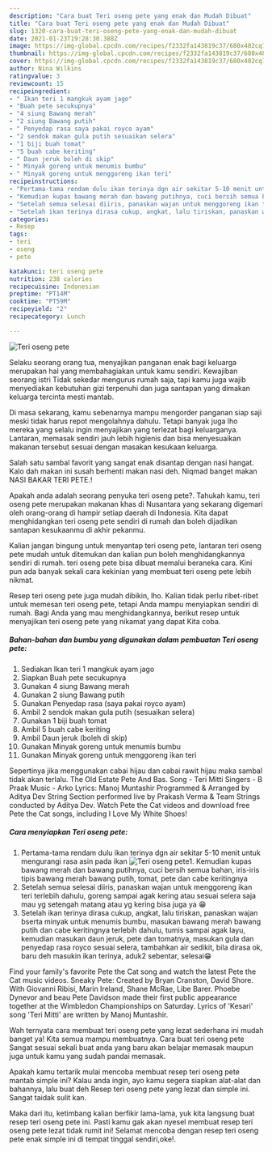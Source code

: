 ```yaml
---
description: "Cara buat Teri oseng pete yang enak dan Mudah Dibuat"
title: "Cara buat Teri oseng pete yang enak dan Mudah Dibuat"
slug: 1320-cara-buat-teri-oseng-pete-yang-enak-dan-mudah-dibuat
date: 2021-01-23T19:28:30.388Z
image: https://img-global.cpcdn.com/recipes/f2332fa143819c37/680x482cq70/teri-oseng-pete-foto-resep-utama.jpg
thumbnail: https://img-global.cpcdn.com/recipes/f2332fa143819c37/680x482cq70/teri-oseng-pete-foto-resep-utama.jpg
cover: https://img-global.cpcdn.com/recipes/f2332fa143819c37/680x482cq70/teri-oseng-pete-foto-resep-utama.jpg
author: Nina Wilkins
ratingvalue: 3
reviewcount: 15
recipeingredient:
- " Ikan teri 1 mangkuk ayam jago"
- "Buah pete secukupnya"
- "4 siung Bawang merah"
- "2 siung Bawang putih"
- " Penyedap rasa saya pakai royco ayam"
- "2 sendok makan gula putih sesuaikan selera"
- "1 biji buah tomat"
- "5 buah cabe keriting"
- " Daun jeruk boleh di skip"
- " Minyak goreng untuk menumis bumbu"
- " Minyak goreng untuk menggoreng ikan teri"
recipeinstructions:
- "Pertama-tama rendam dulu ikan terinya dgn air sekitar 5-10 menit untuk mengurangi rasa asin pada ikan"
- "Kemudian kupas bawang merah dan bawang putihnya, cuci bersih semua bahan, iris-iris tipis bawang merah bawang putih, tomat, pete dan cabe keritingnya"
- "Setelah semua selesai diiris, panaskan wajan untuk menggoreng ikan teri terlebih dahulu, goreng sampai agak kering atau sesuai selera saja mau yg setengah matang atau yg kering bisa juga ya 😁"
- "Setelah ikan terinya dirasa cukup, angkat, lalu tiriskan, panaskan wajan bserta minyak untuk menumis bumbu, masukan bawang merah bawang putih dan cabe keritingnya terlebih dahulu, tumis sampai agak layu, kemudian masukan daun jeruk, pete dan tomatnya, masukan gula dan penyedap rasa royco sesuai selera, tambahkan air sedikit, bila dirasa ok, baru deh masukin ikan terinya, aduk2 sebentar, selesai😁"
categories:
- Resep
tags:
- teri
- oseng
- pete

katakunci: teri oseng pete 
nutrition: 238 calories
recipecuisine: Indonesian
preptime: "PT14M"
cooktime: "PT59M"
recipeyield: "2"
recipecategory: Lunch

---
```



![Teri oseng pete](https://img-global.cpcdn.com/recipes/f2332fa143819c37/680x482cq70/teri-oseng-pete-foto-resep-utama.jpg)

Selaku seorang orang tua, menyajikan panganan enak bagi keluarga merupakan hal yang membahagiakan untuk kamu sendiri. Kewajiban seorang istri Tidak sekedar mengurus rumah saja, tapi kamu juga wajib menyediakan kebutuhan gizi terpenuhi dan juga santapan yang dimakan keluarga tercinta mesti mantab.

Di masa  sekarang, kamu sebenarnya mampu mengorder panganan siap saji meski tidak harus repot mengolahnya dahulu. Tetapi banyak juga lho mereka yang selalu ingin menyajikan yang terlezat bagi keluarganya. Lantaran, memasak sendiri jauh lebih higienis dan bisa menyesuaikan makanan tersebut sesuai dengan masakan kesukaan keluarga. 

Salah satu sambal favorit yang sangat enak disantap dengan nasi hangat. Kalo dah makan ini susah berhenti makan nasi deh. Niqmad banget makan NASI BAKAR TERI PETE.!

Apakah anda adalah seorang penyuka teri oseng pete?. Tahukah kamu, teri oseng pete merupakan makanan khas di Nusantara yang sekarang digemari oleh orang-orang di hampir setiap daerah di Indonesia. Kita dapat menghidangkan teri oseng pete sendiri di rumah dan boleh dijadikan santapan kesukaanmu di akhir pekanmu.

Kalian jangan bingung untuk menyantap teri oseng pete, lantaran teri oseng pete mudah untuk ditemukan dan kalian pun boleh menghidangkannya sendiri di rumah. teri oseng pete bisa dibuat memalui beraneka cara. Kini pun ada banyak sekali cara kekinian yang membuat teri oseng pete lebih nikmat.

Resep teri oseng pete juga mudah dibikin, lho. Kalian tidak perlu ribet-ribet untuk memesan teri oseng pete, tetapi Anda mampu menyiapkan sendiri di rumah. Bagi Anda yang mau menghidangkannya, berikut resep untuk menyajikan teri oseng pete yang nikamat yang dapat Kita coba.

<!--inarticleads1-->

##### Bahan-bahan dan bumbu yang digunakan dalam pembuatan Teri oseng pete:

1. Sediakan  Ikan teri 1 mangkuk ayam jago
1. Siapkan Buah pete secukupnya
1. Gunakan 4 siung Bawang merah
1. Gunakan 2 siung Bawang putih
1. Gunakan  Penyedap rasa (saya pakai royco ayam)
1. Ambil 2 sendok makan gula putih (sesuaikan selera)
1. Gunakan 1 biji buah tomat
1. Ambil 5 buah cabe keriting
1. Ambil  Daun jeruk (boleh di skip)
1. Gunakan  Minyak goreng untuk menumis bumbu
1. Gunakan  Minyak goreng untuk menggoreng ikan teri


Sepertinya jika menggunakan cabai hijau dan cabai rawit hijau maka sambal tidak akan terlalu. The Old Estate Pete And Bas. Song - Teri Mitti Singers - B Praak Music - Arko Lyrics: Manoj Muntashir Programmed &amp; Arranged by Aditya Dev String Section performed live by Prakash Verma &amp; Team Strings conducted by Aditya Dev. Watch Pete the Cat videos and download free Pete the Cat songs, including I Love My White Shoes! 

<!--inarticleads2-->

##### Cara menyiapkan Teri oseng pete:

1. Pertama-tama rendam dulu ikan terinya dgn air sekitar 5-10 menit untuk mengurangi rasa asin pada ikan
<img src="https://img-global.cpcdn.com/steps/b8dfe30373b02dff/160x128cq70/teri-oseng-pete-langkah-memasak-1-foto.jpg" alt="Teri oseng pete">1. Kemudian kupas bawang merah dan bawang putihnya, cuci bersih semua bahan, iris-iris tipis bawang merah bawang putih, tomat, pete dan cabe keritingnya
1. Setelah semua selesai diiris, panaskan wajan untuk menggoreng ikan teri terlebih dahulu, goreng sampai agak kering atau sesuai selera saja mau yg setengah matang atau yg kering bisa juga ya 😁
1. Setelah ikan terinya dirasa cukup, angkat, lalu tiriskan, panaskan wajan bserta minyak untuk menumis bumbu, masukan bawang merah bawang putih dan cabe keritingnya terlebih dahulu, tumis sampai agak layu, kemudian masukan daun jeruk, pete dan tomatnya, masukan gula dan penyedap rasa royco sesuai selera, tambahkan air sedikit, bila dirasa ok, baru deh masukin ikan terinya, aduk2 sebentar, selesai😁


Find your family&#39;s favorite Pete the Cat song and watch the latest Pete the Cat music videos. Sneaky Pete: Created by Bryan Cranston, David Shore. With Giovanni Ribisi, Marin Ireland, Shane McRae, Libe Barer. Phoebe Dynevor and beau Pete Davidson made their first public appearance together at the Wimbledon Championships on Saturday. Lyrics of &#39;Kesari&#39; song &#39;Teri Mitti&#39; are written by Manoj Muntashir. 

Wah ternyata cara membuat teri oseng pete yang lezat sederhana ini mudah banget ya! Kita semua mampu membuatnya. Cara buat teri oseng pete Sangat sesuai sekali buat anda yang baru akan belajar memasak maupun juga untuk kamu yang sudah pandai memasak.

Apakah kamu tertarik mulai mencoba membuat resep teri oseng pete mantab simple ini? Kalau anda ingin, ayo kamu segera siapkan alat-alat dan bahannya, lalu buat deh Resep teri oseng pete yang lezat dan simple ini. Sangat taidak sulit kan. 

Maka dari itu, ketimbang kalian berfikir lama-lama, yuk kita langsung buat resep teri oseng pete ini. Pasti kamu gak akan nyesel membuat resep teri oseng pete lezat tidak rumit ini! Selamat mencoba dengan resep teri oseng pete enak simple ini di tempat tinggal sendiri,oke!.

